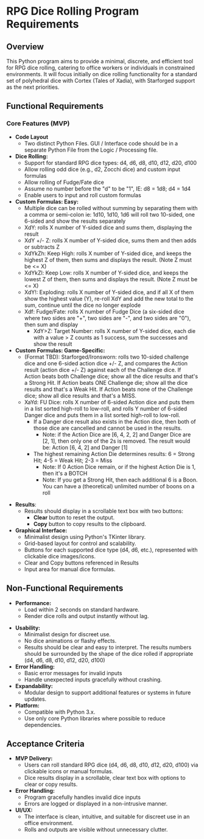 # RPG Dice Rolling Program Requirements
## Overview
This Python program aims to provide a minimal, discrete, and efficient tool for RPG dice rolling, catering to office workers or individuals in constrained environments. It will focus initially on dice rolling functionality for a standard set of polyhedral dice with Cortex (Tales of Xadia), with Starforged support as the next priorities.
## Functional Requirements
### Core Features (MVP)
- **Code Layout**
   - Two distinct Python Files. GUI / Interface code should be in a separate Python File from the Logic / Processing file.
- **Dice Rolling:**
	- Support for standard RPG dice types: d4, d6, d8, d10, d12, d20, d100
	- Allow rolling odd dice (e.g., d2, Zocchi dice) and custom input formulas
	- Allow rolling of Fudge/Fate dice
	- Assume no number before the "d" to be "1", IE: d8 = 1d8; d4 = 1d4
	- Enable users to input and roll custom formulas
- **Custom Formulas: Easy:**
	- Multiple dice can be rolled without summing by separating them with a comma or semi-colon ie: 1d10, 1d10, 1d6 will roll two 10-sided, one 6-sided and show the results separately
	- XdY: rolls X number of Y-sided dice and sums them, displaying the result
	- XdY +/- Z: rolls X number of Y-sided dice, sums them and then adds or subtracts Z
	- XdYkZh: Keep High: rolls X number of Y-sided dice, and keeps the highest Z of them, then sums and displays the result. (Note Z must be <= X)
	- XdYkZl: Keep Low: rolls X number of Y-sided dice, and keeps the lowest Z of them, then sums and displays the result. (Note Z must be <= X)
	- XdY!: Exploding: rolls X number of Y-sided dice, and if all X of them show the highest value (Y), re-roll XdY and add the new total to the sum, continue until the dice no longer explode
	- Xdf: Fudge/Fate: rolls X number of Fudge Dice (a six-sided dice where two sides are "+", two sides are "-", and two sides are "0"), then sum and display
	  - XdY>Z: Target Number: rolls X number of Y-sided dice, each die with a value > Z counts as 1 success, sum the successes and show the result
- **Custom Formulas: Game-Specific:**
	- (Format TBD): Starforged/Ironsworn: rolls two 10-sided challenge dice and one 6-sided action dice +/- Z, and compares the Action result (action dice +/- Z) against each of the Challenge dice. If Action beats both Challenge dice; show all the dice results and that's a Strong Hit. If Action beats ONE Challenge die; show all the dice results and that's a Weak Hit. If Action beats none of the Challenge dice; show all dice results and that's a MISS.
	- XaYd: FU Dice: rolls X number of 6-sided Action dice and puts them in a list sorted high-roll to low-roll, and rolls Y number of 6-sided Danger dice and puts them in a list sorted high-roll to low-roll.
		- If a Danger dice result also exists in the Action dice, then both of those dice are cancelled and cannot be used in the results.
			- Note: if the Action Dice are [6, 4, 2, 2] and Danger Dice are [2, 1], then only one of the 2s is removed. The result would be: Action [6, 4, 2] and Danger [1]
		- The highest remaining Action Die determines results: 6 = Strong Hit; 4-5 = Weak Hit; 2-3 = Miss
			- Note: If 0 Action Dice remain, or if the highest Action Die is 1, then it's a BOTCH
			- Note: If you get a Strong Hit, then each additional 6 is a Boon. You can have a (theoretical) unlimited number of boons on a roll
* **Results**:
	* Results should display in a scrollable text box with two buttons:
		* **Clear** button to reset the output.
		- **Copy** button to copy results to the clipboard.
* **Graphical Interface:**
	* Minimalist design using Python's TKinter library.
	* Grid-based layout for control and scalability.
	* Buttons for each supported dice type (d4, d6, etc.), represented with clickable dice images/icons.
	* Clear and Copy buttons referenced in Results
	- Input area for manual dice formulas.
## Non-Functional Requirements
- **Performance:**
	- Load within 2 seconds on standard hardware.
	- Render dice rolls and output instantly without lag.
* **Usability:**
	- Minimalist design for discreet use.
	- No dice animations or flashy effects.
	- Results should be clear and easy to interpret. The results numbers should be surrounded by the shape of the dice rolled if appropriate (d4, d6, d8, d10, d12, d20, d100)
* **Error Handling:**
	* Basic error messages for invalid inputs
	* Handle unexpected inputs gracefully without crashing.
* **Expandability:**
	* Modular design to support additional features or systems in future updates.
* **Platform:**
	- Compatible with Python 3.x.
	- Use only core Python libraries where possible to reduce dependencies.
## Acceptance Criteria
* **MVP Delivery:**
	- Users can roll standard RPG dice (d4, d6, d8, d10, d12, d20, d100) via clickable icons or manual formulas.
	- Dice results display in a scrollable, clear text box with options to clear or copy results.
* **Error Handling:**
	- Program gracefully handles invalid dice inputs
	- Errors are logged or displayed in a non-intrusive manner.
* **UI/UX:**
	- The interface is clean, intuitive, and suitable for discreet use in an office environment.
	- Rolls and outputs are visible without unnecessary clutter.